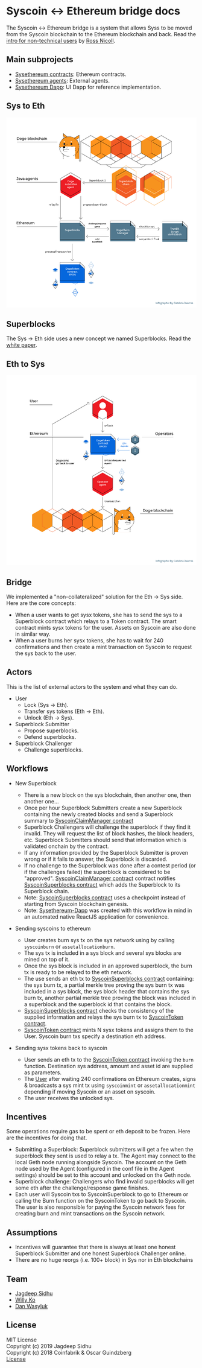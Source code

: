 # Syscoin <-> Ethereum bridge docs

The Syscoin <-> Ethereum bridge is a system that allows Syss to be moved from the Syscoin blockchain to the Ethereum blockchain and back.
Read the [intro for non-technical users](https://jrn.me.uk//syscoin/sys-ethereum-bridge/) by [Ross Nicoll](https://github.com/rnicoll).

## Main subprojects
* [Sysethereum contracts](https://github.com/syscoin/sysethereum-contracts): Ethereum contracts.
* [Sysethereum agents](https://github.com/syscoin/sysethereum-agents): External agents.
* [Sysethereum Dapp](https://github.com/syscoin/sysethereum-dapp): UI Dapp for reference implementation.
## Sys to Eth

![Design](./design.png)

## Superblocks

The Sys -> Eth side uses a new concept we named Superblocks. Read the [white paper](superblocks/superblocks-white-paper.pdf).


## Eth to Sys

![Design](./design-eth2sys.png)

## Bridge

We implemented a "non-collateralized" solution for the Eth -> Sys side. Here are the core concepts:

* When a user wants to get sysx tokens, she has to send the sys to a Superblock contract which relays to a Token contract. The smart contract mints sysx tokens for the user. Assets on Syscoin are also done in similar way.
* When a user burns her sysx tokens, she has to wait for 240 confirmations and then create a mint transaction on Syscoin to request the sys back to the user.

## Actors

This is the list of external actors to the system and what they can do.

* User
  * Lock (Sys -> Eth).
  * Transfer sys tokens (Eth -> Eth).
  * Unlock (Eth -> Sys).
* Superblock Submitter
  * Propose superblocks.
  * Defend superblocks.
* Superblock Challenger
  * Challenge superblocks.


## Workflows
* New Superblock
  * There is a new block on the sys blockchain, then another one, then another one...
  * Once per hour Superblock Submitters create a new Superblock containing the newly created blocks and send a Superblock summary to [SyscoinClaimManager contract](https://github.com/syscoin/sysethereum-contracts/blob/master/contracts/SyscoinClaimManager.sol)
  * Superblock Challengers will challenge the superblock if they find it invalid. They will request the list of block hashes, the block headers, etc. Superblock Submitters should send that information which is validated onchain by the contract.
  * If any information provided by the Superblock Submitter is proven wrong or if it fails to answer, the Superblock is discarded.
  * If no challenge to the Superblock was done after a contest period (or if the challenges failed) the superblock is considered to be "approved". [SyscoinClaimManager contract](https://github.com/syscoin/sysethereum-contracts/blob/master/contracts/SyscoinClaimManager.sol) contract notifies [SyscoinSuperblocks contract](https://github.com/syscoin/sysethereum-contracts/blob/master/contracts/SyscoinSuperblocks.sol) which adds the Superblock to its Superblock chain.
  * Note: [SyscoinSuperblocks contract](https://github.com/syscoin/sysethereum-contracts/blob/master/contracts/SyscoinSuperblocks.sol) uses a checkpoint instead of starting from Syscoin blockchain genesis.
  * Note: [Sysethereum-Dapp](https://github.com/syscoin/sysethereum-dapp) was created with this workflow in mind in an automated native ReactJS application for convenience.

* Sending syscoins to ethereum
  * User creates burn sys tx on the sys network using by calling `syscoinburn` or `assetallocationburn`.
  * The sys tx is included in a sys block and several sys blocks are mined on top of it.
  * Once the sys block is included in an approved superblock, the burn tx is ready to be relayed to the eth network.
  * The use sends an eth tx to [SyscoinSuperblocks contract](https://github.com/syscoin/sysethereum-contracts/blob/master/contracts/SyscoinSuperblocks.sol) containing: the sys burn tx, a partial merkle tree proving the sys burn tx was included in a sys block, the sys block header that contains the sys burn tx, another partial merkle tree proving the block was included in a superblock and the superblock id that contains the block.
  * [SyscoinSuperblocks contract](https://github.com/syscoin/sysethereum-contracts/blob/master/contracts/SyscoinSuperblocks.sol) checks the consistency of the supplied information and relays the sys burn tx to [SyscoinToken contract](https://github.com/syscoin/sysethereum-contracts/blob/master/contracts/token/SyscoinToken.sol).
  * [SyscoinToken contract](https://github.com/syscoin/sysethereum-contracts/blob/master/contracts/token/SyscoinToken.sol) mints N sysx tokens and assigns them to the User. Syscoin burn txs specify a destination eth address.


* Sending sysx tokens back to syscoin
  * User sends an eth tx to the [SyscoinToken contract](https://github.com/syscoin/sysethereum-contracts/blob/master/contracts/token/SyscoinToken.sol) invoking the `burn` function. Destination sys address, amount and asset id are supplied as parameters.
  * The [User](https://github.com/syscoin/sysethereum-agents) after waiting 240 confirmations on Ethereum creates, signs & broadcasts a sys mint tx using `syscoinmint` or  `assetallocationmint` depending if moving Syscoin or an asset on syscoin. 
  * The user receives the unlocked sys.

## Incentives

Some operations require gas to be spent or eth deposit to be frozen. Here are the incentives for doing that.

* Submitting a Superblock: Superblock submitters will get a fee when the superblock they sent is used to relay a tx. The Agent may connect to the local Geth node running alongside Syscoin. The account on the Geth node used by the Agent (configured in the conf file in the Agent settings) should be set to this account and unlocked on the Geth node.
* Superblock challenge: Challengers who find invalid superblocks will get some eth after the challenge/response game finishes.
* Each user will Syscoin txs to SyscoinSuperblock to go to Ethereum or calling the Burn function on the SyscoinToken to go back to Syscoin. The user is also responsible for paying the Syscoin network fees for creating burn and mint transactions on the Syscoin network.


## Assumptions
* Incentives will guarantee that there is always at least one honest Superblock Submitter and one honest Superblock Challenger online.
* There are no huge reorgs (i.e. 100+ block) in Sys nor in Eth blockchains

## Team

* [Jagdeep Sidhu](https://github.com/sidhujag)
* [Willy Ko](https://github.com/willyk)
* [Dan Wasyluk](https://github.com/dwasyluk)

## License

MIT License<br/>
Copyright (c) 2019 Jagdeep Sidhu <br/>
Copyright (c) 2018 Coinfabrik & Oscar Guindzberg<br/>
[License](LICENSE)
